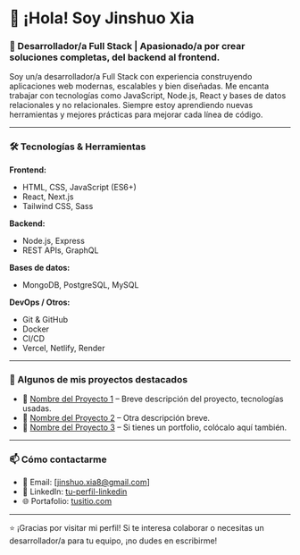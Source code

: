 # 👋 ¡Hola! Soy Jinshuo Xia

### 🚀 Desarrollador/a Full Stack | Apasionado/a por crear soluciones completas, del backend al frontend.

Soy un/a desarrollador/a Full Stack con experiencia construyendo aplicaciones web modernas, escalables y bien diseñadas. Me encanta trabajar con tecnologías como JavaScript, Node.js, React y bases de datos relacionales y no relacionales. Siempre estoy aprendiendo nuevas herramientas y mejores prácticas para mejorar cada línea de código.

---

### 🛠️ Tecnologías & Herramientas

**Frontend:**
- HTML, CSS, JavaScript (ES6+)
- React, Next.js
- Tailwind CSS, Sass

**Backend:**
- Node.js, Express
- REST APIs, GraphQL

**Bases de datos:**
- MongoDB, PostgreSQL, MySQL

**DevOps / Otros:**
- Git & GitHub
- Docker
- CI/CD
- Vercel, Netlify, Render

---

### 📂 Algunos de mis proyectos destacados

- 🔗 [Nombre del Proyecto 1](URL) – Breve descripción del proyecto, tecnologías usadas.
- 🔗 [Nombre del Proyecto 2](URL) – Otra descripción breve.
- 🔗 [Nombre del Proyecto 3](URL) – Si tienes un portfolio, colócalo aquí también.

---

### 📫 Cómo contactarme

- 📧 Email: [jinshuo.xia8@gmail.com]
- 💼 LinkedIn: [tu-perfil-linkedin](https://www.linkedin.com/in/jinshuo-xia/)
- 🌐 Portafolio: [tusitio.com](https://portfolio-v2-eosin-psi.vercel.app/)

---

⭐ ¡Gracias por visitar mi perfil! Si te interesa colaborar o necesitas un desarrollador/a para tu equipo, ¡no dudes en escribirme!
